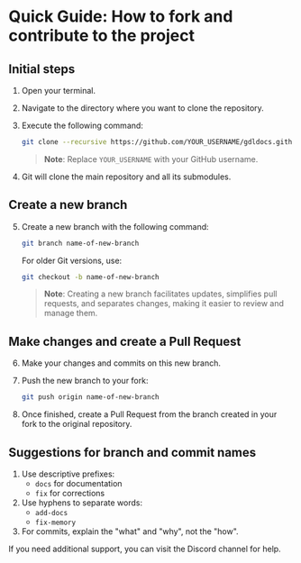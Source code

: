 # Quick Guide: How to fork and contribute to the project

## Initial steps

1. Open your terminal.
2. Navigate to the directory where you want to clone the repository.
3. Execute the following command:

   ``` bash
   git clone --recursive https://github.com/YOUR_USERNAME/gdldocs.github.io
   ```

   > **Note**: Replace `YOUR_USERNAME` with your GitHub username.

4. Git will clone the main repository and all its submodules.

## Create a new branch

5. Create a new branch with the following command:

   ``` bash
   git branch name-of-new-branch
   ```

   For older Git versions, use:

   ``` bash
   git checkout -b name-of-new-branch
   ```

   > **Note**: Creating a new branch facilitates updates, simplifies pull requests, and separates changes, making it easier to review and manage them.

## Make changes and create a Pull Request

6. Make your changes and commits on this new branch.
7. Push the new branch to your fork:

   ``` bash
   git push origin name-of-new-branch
   ```

8. Once finished, create a Pull Request from the branch created in your fork to the original repository.

## Suggestions for branch and commit names

1. Use descriptive prefixes:
   - `docs` for documentation
   - `fix` for corrections
2. Use hyphens to separate words:
   - `add-docs`
   - `fix-memory`
3. For commits, explain the "what" and "why", not the "how".

If you need additional support, you can visit the Discord channel for help.